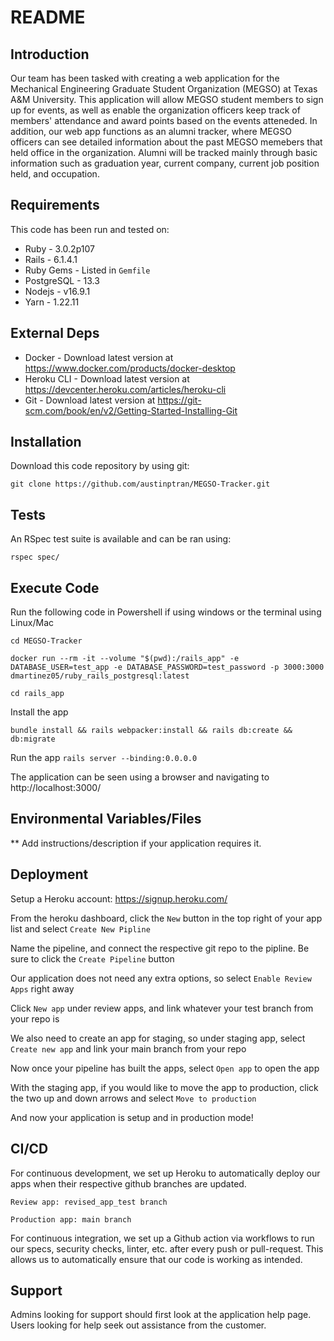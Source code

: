 # README

## Introduction ##

Our team has been tasked with creating a web application for the Mechanical Engineering Graduate Student Organization (MEGSO) at 
Texas A&M University. This application will allow MEGSO student members to sign up for events, as well as enable the organization officers keep track of members' attendance and award points based on the events atteneded. In addition, our web app functions as an alumni tracker, where MEGSO officers can see detailed information about the past MEGSO memebers that held office in the organization. Alumni will be tracked mainly through basic information such as graduation year, current company, current job position held, and occupation. 


## Requirements ##

This code has been run and tested on:

* Ruby - 3.0.2p107
* Rails - 6.1.4.1
* Ruby Gems - Listed in `Gemfile`
* PostgreSQL - 13.3 
* Nodejs - v16.9.1
* Yarn - 1.22.11


## External Deps  ##

* Docker - Download latest version at https://www.docker.com/products/docker-desktop
* Heroku CLI - Download latest version at https://devcenter.heroku.com/articles/heroku-cli
* Git - Download latest version at https://git-scm.com/book/en/v2/Getting-Started-Installing-Git

## Installation ##

Download this code repository by using git:

 `git clone https://github.com/austinptran/MEGSO-Tracker.git`


## Tests ##

An RSpec test suite is available and can be ran using:

  `rspec spec/`

## Execute Code ##

Run the following code in Powershell if using windows or the terminal using Linux/Mac

  `cd MEGSO-Tracker`

  `docker run --rm -it --volume "$(pwd):/rails_app" -e DATABASE_USER=test_app -e DATABASE_PASSWORD=test_password -p 3000:3000 dmartinez05/ruby_rails_postgresql:latest`

  `cd rails_app`

Install the app

  `bundle install && rails webpacker:install && rails db:create && db:migrate`

Run the app
  `rails server --binding:0.0.0.0`

The application can be seen using a browser and navigating to http://localhost:3000/

## Environmental Variables/Files ##

** Add instructions/description if your application requires it.

## Deployment ##

Setup a Heroku account: https://signup.heroku.com/

From the heroku dashboard, click the `New` button in the top right of your app list and select `Create New Pipline`

Name the pipeline, and connect the respective git repo to the pipline. Be sure to click the `Create Pipeline` button

Our application does not need any extra options, so select `Enable Review Apps` right away

Click `New app` under review apps, and link whatever your test branch from your repo is

We also need to create an app for staging, so under staging app, select `Create new app` and link your main branch from your repo

Now once your pipeline has built the apps, select `Open app` to open the app

With the staging app, if you would like to move the app to production, click the two up and down arrows and select `Move to production`

And now your application is setup and in production mode!


## CI/CD ##

For continuous development, we set up Heroku to automatically deploy our apps when their respective github branches are updated.

  `Review app: revised_app_test branch`

  `Production app: main branch`

For continuous integration, we set up a Github action via workflows to run our specs, security checks, linter, etc. after every push or pull-request. This allows us to automatically ensure that our code is working as intended.

## Support ##

Admins looking for support should first look at the application help page.
Users looking for help seek out assistance from the customer.

